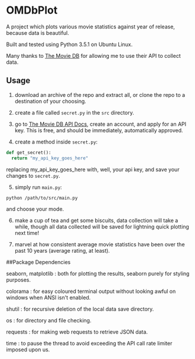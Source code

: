 # OMDbPlot
A project which plots various movie statistics against year of release, because data is beautiful.

Built and tested using Python 3.5.1 on Ubuntu Linux.

Many thanks to [The Movie DB](http://themoviedb.org) for allowing me to use their API to collect data.

## Usage
1. download an archive of the repo and extract all, or clone the repo to a destination of your choosing.

2. create a file called `secret.py` in the `src` directory.

3. go to [The Movie DB API Docs](https://www.themoviedb.org/documentation/api), create an account, and apply for an API key. This is free, and should be immediately, automatically approved.

4. create a method inside `secret.py`:
  ```python
  def get_secret():
    return "my_api_key_goes_here"
  ```
  replacing my_api_key_goes_here with, well, your api key, and save your changes to `secret.py`.

5. simply run `main.py`:
  ```
  python /path/to/src/main.py
  ```
  and choose your mode.
  
6. make a cup of tea and get some biscuits, data collection will take a while, though all data collected will be saved for lightning quick plotting next time!

7. marvel at how consistent average movie statistics have been over the past 10 years (average rating, at least).

##Package Dependencies

seaborn, matplotlib
: both for plotting the results, seaborn purely for styling purposes.
  
colorama
: for easy coloured terminal output without looking awful on windows when ANSI isn't enabled.
  
shutil
: for recursive deletion of the local data save directory.

os
: for directory and file checking.

requests
: for making web requests to retrieve JSON data.
  
time
: to pause the thread to avoid exceeding the API call rate limiter imposed upon us.
  
